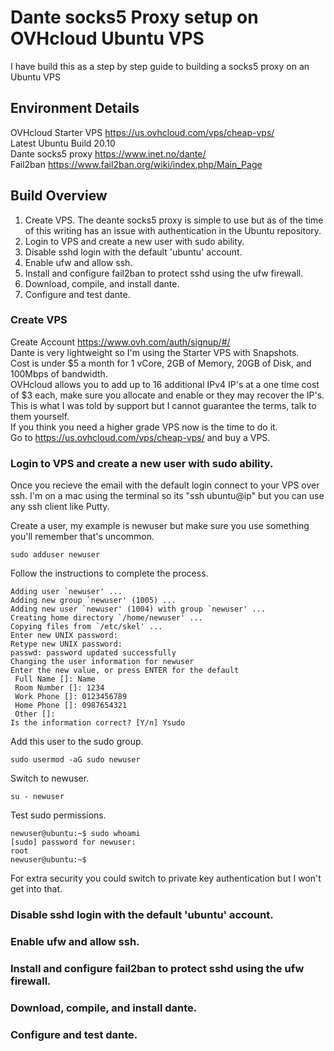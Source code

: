 # Dante socks5 Proxy setup on OVHcloud Ubuntu VPS
I have build this as a step by step guide to building a socks5 proxy on an Ubuntu VPS

## Environment Details

OVHcloud Starter VPS https://us.ovhcloud.com/vps/cheap-vps/  
Latest Ubuntu Build 20.10  
Dante socks5 proxy https://www.inet.no/dante/  
Fail2ban https://www.fail2ban.org/wiki/index.php/Main_Page  

## Build Overview

1) Create VPS. The deante socks5 proxy is simple to use but as of the time of this writing has an issue with authentication in the Ubuntu repository.
2) Login to VPS and create a new user with sudo ability. 
3) Disable sshd login with the default 'ubuntu' account.
4) Enable ufw and allow ssh.
5) Install and configure fail2ban to protect sshd using the ufw firewall.
6) Download, compile, and install dante. 
7) Configure and test dante.

### Create VPS

Create Account https://www.ovh.com/auth/signup/#/  
Dante is very lightweight so I'm using the Starter VPS with Snapshots.  
Cost is under $5 a month for 1 vCore, 2GB of Memory, 20GB of Disk, and 100Mbps of bandwidth.   
OVHcloud allows you to add up to 16 additional IPv4 IP's at a one time cost of $3 each, make sure you allocate and enable or they may recover the IP's. This is what I was told by support but I cannot guarantee the terms, talk to them yourself.  
If you think you need a higher grade VPS now is the time to do it.  
Go to https://us.ovhcloud.com/vps/cheap-vps/ and buy a VPS.

### Login to VPS and create a new user with sudo ability. 

Once you recieve the email with the default login connect to your VPS over ssh. I'm on a mac using the terminal so its "ssh ubuntu@ip" but you can use any ssh client like Putty.  

Create a user, my example is newuser but make sure you use something you'll remember that's uncommon.
```
sudo adduser newuser
```

Follow the instructions to complete the process.
```
Adding user `newuser' ...
Adding new group `newuser' (1005) ...
Adding new user `newuser' (1004) with group `newuser' ...
Creating home directory `/home/newuser' ...
Copying files from `/etc/skel' ...
Enter new UNIX password: 
Retype new UNIX password: 
passwd: password updated successfully
Changing the user information for newuser
Enter the new value, or press ENTER for the default
 Full Name []: Name                
 Room Number []: 1234
 Work Phone []: 0123456789
 Home Phone []: 0987654321
 Other []: 
Is the information correct? [Y/n] Ysudo
```

Add this user to the sudo group.
```
sudo usermod -aG sudo newuser
```

Switch to newuser.

```
su - newuser
```

Test sudo permissions.

```
newuser@ubuntu:~$ sudo whoami
[sudo] password for newuser: 
root
newuser@ubuntu:~$ 
```

For extra security you could switch to private key authentication but I won't get into that. 


### Disable sshd login with the default 'ubuntu' account.

### Enable ufw and allow ssh.

### Install and configure fail2ban to protect sshd using the ufw firewall.

### Download, compile, and install dante. 

### Configure and test dante.
